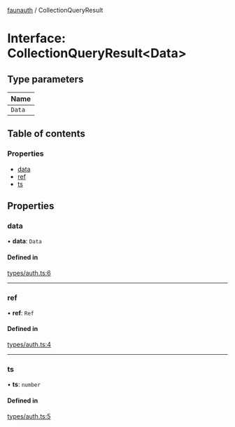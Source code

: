 [faunauth](../index.md) / CollectionQueryResult

# Interface: CollectionQueryResult<Data\>

## Type parameters

| Name |
| :------ |
| `Data` |

## Table of contents

### Properties

- [data](CollectionQueryResult.md#data)
- [ref](CollectionQueryResult.md#ref)
- [ts](CollectionQueryResult.md#ts)

## Properties

### data

• **data**: `Data`

#### Defined in

[types/auth.ts:6](https://github.com/alexnitta/faunauth/blob/b5e2f1f/src/types/auth.ts#L6)

___

### ref

• **ref**: `Ref`

#### Defined in

[types/auth.ts:4](https://github.com/alexnitta/faunauth/blob/b5e2f1f/src/types/auth.ts#L4)

___

### ts

• **ts**: `number`

#### Defined in

[types/auth.ts:5](https://github.com/alexnitta/faunauth/blob/b5e2f1f/src/types/auth.ts#L5)
